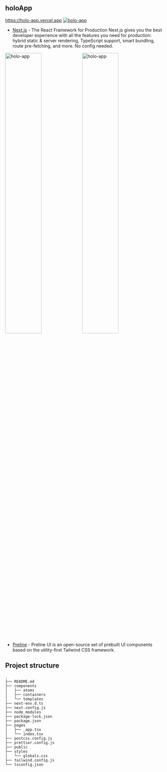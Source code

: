 ## holoApp

https://holo-app.vercel.app
<a href="https://holo-app.vercel.app" target="_blank" rel=”noopener”><img src="https://user-images.githubusercontent.com/96198088/210595471-b0cb5a9f-8ee6-410b-b19b-ff0cad1d04f7.png" alt="holo-app" /></a>

- [Next.js](https://nextjs.org/) - The React Framework for Production Next.js gives you the best developer experience with all the features you need for production: hybrid static & server rendering, TypeScript support, smart bundling, route pre-fetching, and more. No config needed.

<a href="https://holo-app.vercel.app" target="_blank" rel=”noopener”><img src="https://user-images.githubusercontent.com/96198088/210602459-7add46a0-5552-4212-9aee-61b34b0e655e.PNG" alt="holo-app" width="48%" /></a>
<a href="https://holo-app.vercel.app" target="_blank" rel=”noopener”><img src="https://user-images.githubusercontent.com/96198088/210601128-d9eb4124-0ddf-475c-b666-37d209354ae0.png" alt="holo-app" width="48%" /></a>





- [Preline](https://preline.co/) - Preline UI is an open-source set of prebuilt UI components based on the utility-first Tailwind CSS framework.
 
## Project structure
```
.
├── README.md
├── components
│   ├── atoms
│   ├── containers
│   └── templates
├── next-env.d.ts
├── next.config.js
├── node_modules
├── package-lock.json
├── package.json
├── pages
│   ├── _app.tsx
│   └── index.tsx
├── postcss.config.js
├── prettier.config.js
├── public
├── styles
│   └── globals.css
├── tailwind.config.js
└── tsconfig.json
```
